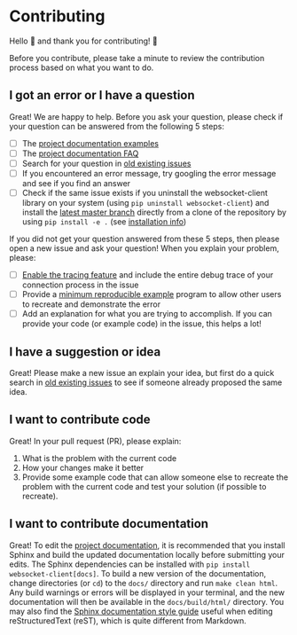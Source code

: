 # Contributing

Hello :wave: and thank you for contributing! :tada:

Before you contribute, please take a minute to review the contribution process
based on what you want to do.

## I got an error or I have a question

Great! We are happy to help. Before you ask your question, please check if your
question can be answered from the following 5 steps:
- [ ] The [project documentation examples](https://websocket-client.readthedocs.io/en/latest/examples.html)
- [ ] The [project documentation FAQ](https://websocket-client.readthedocs.io/en/latest/faq.html)
- [ ] Search for your question in [old existing issues](https://github.com/websocket-client/websocket-client/issues)
- [ ] If you encountered an error message, try googling the error message and see if you find an answer
- [ ] Check if the same issue exists if you uninstall the websocket-client
library on your system (using `pip uninstall websocket-client`) and install the
[latest master branch](https://github.com/websocket-client/websocket-client)
directly from a clone of the repository by using `pip install -e .`
(see [installation info](https://github.com/websocket-client/websocket-client#installation))

If you did not get your question answered from these 5 steps, then please open a
new issue and ask your question! When you explain your problem, please:
- [ ] [Enable the tracing feature](https://websocket-client.readthedocs.io/en/latest/examples.html#debug-and-logging-options)
and include the entire debug trace of your connection process in the issue
- [ ] Provide a [minimum reproducible example](https://stackoverflow.com/help/minimal-reproducible-example)
program to allow other users to recreate and demonstrate the error
- [ ] Add an explanation for what you are trying to accomplish. If you can
provide your code (or example code) in the issue, this helps a lot!

## I have a suggestion or idea

Great! Please make a new issue an explain your idea, but first do a quick search
in [old existing issues](https://github.com/websocket-client/websocket-client/issues)
to see if someone already proposed the same idea.

## I want to contribute code

Great! In your pull request (PR), please explain:
1. What is the problem with the current code
2. How your changes make it better
3. Provide some example code that can allow someone else to recreate the
problem with the current code and test your solution (if possible to recreate).

## I want to contribute documentation

Great! To edit the [project documentation](https://websocket-client.readthedocs.io),
it is recommended that you install Sphinx and build the updated documentation
locally before submitting your edits. The Sphinx dependencies can be
installed with `pip install websocket-client[docs]`. To build a new version of the documentation,
change directories (or `cd`) to the `docs/` directory and run `make clean html`.
Any build warnings or errors will be displayed in your terminal, and the new
documentation will then be available in the `docs/build/html/` directory.
You may also find the
[Sphinx documentation style guide](https://documentation-style-guide-sphinx.readthedocs.io/en/latest/style-guide.html)
useful when editing reStructuredText (reST), which is quite
different from Markdown.
 